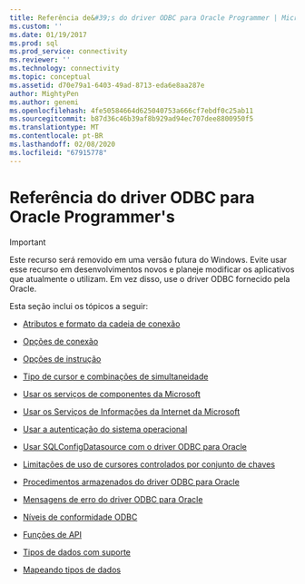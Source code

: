 ```yaml
---
title: Referência de&#39;s do driver ODBC para Oracle Programmer | Microsoft Docs
ms.custom: ''
ms.date: 01/19/2017
ms.prod: sql
ms.prod_service: connectivity
ms.reviewer: ''
ms.technology: connectivity
ms.topic: conceptual
ms.assetid: d70e79a1-6403-49ad-8713-eda6e8aa287e
author: MightyPen
ms.author: genemi
ms.openlocfilehash: 4fe50584664d625040753a666cf7ebdf0c25ab11
ms.sourcegitcommit: b87d36c46b39af8b929ad94ec707dee8800950f5
ms.translationtype: MT
ms.contentlocale: pt-BR
ms.lasthandoff: 02/08/2020
ms.locfileid: "67915778"
---
```

# <a name="odbc-driver-for-oracle-programmer39s-reference"></a>Referência do driver ODBC para Oracle Programmer&#39;s
> [!IMPORTANT]  
>  Este recurso será removido em uma versão futura do Windows. Evite usar esse recurso em desenvolvimentos novos e planeje modificar os aplicativos que atualmente o utilizam. Em vez disso, use o driver ODBC fornecido pela Oracle.  
  
 Esta seção inclui os tópicos a seguir:  
  
-   [Atributos e formato da cadeia de conexão](../../odbc/microsoft/connection-string-format-and-attributes.md)  
  
-   [Opções de conexão](../../odbc/microsoft/connect-options.md)  
  
-   [Opções de instrução](../../odbc/microsoft/statement-options.md)  
  
-   [Tipo de cursor e combinações de simultaneidade](../../odbc/microsoft/cursor-type-and-concurrency-combinations.md)  
  
-   [Usar os serviços de componentes da Microsoft](../../odbc/microsoft/using-microsoft-component-services.md)  
  
-   [Usar os Serviços de Informações da Internet da Microsoft](../../odbc/microsoft/using-microsoft-internet-information-services.md)  
  
-   [Usar a autenticação do sistema operacional](../../odbc/microsoft/using-operating-system-authentication.md)  
  
-   [Usar SQLConfigDatasource com o driver ODBC para Oracle](../../odbc/microsoft/using-sqlconfigdatasource-with-the-odbc-driver-for-oracle.md)  
  
-   [Limitações de uso de cursores controlados por conjunto de chaves](../../odbc/microsoft/limitations-of-using-keyset-driven-cursors.md)  
  
-   [Procedimentos armazenados do driver ODBC para Oracle](../../odbc/microsoft/stored-procedures-odbc-driver-for-oracle.md)  
  
-   [Mensagens de erro do driver ODBC para Oracle](../../odbc/microsoft/error-messages-odbc-driver-for-oracle.md)  
  
-   [Níveis de conformidade ODBC](../../odbc/microsoft/odbc-driver-for-oracle-conformance-levels.md)  
  
-   [Funções de API](../../odbc/microsoft/api-functions-odbc-driver-for-oracle.md)  
  
-   [Tipos de dados com suporte](../../odbc/microsoft/supported-data-types-odbc-driver-for-oracle.md)  
  
-   [Mapeando tipos de dados](../../odbc/microsoft/mapping-data-types-odbc-driver-for-oracle.md)
